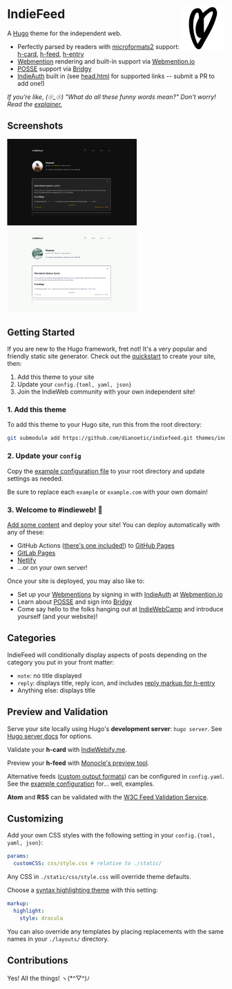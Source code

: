 # IndieFeed  <img align="right" width="100" height="100" src="https://github.com/dianoetic/indiefeed/blob/master/static/heart.png">

A [Hugo](https://gohugo.io/) theme for the independent web.

- Perfectly parsed by readers with [microformats2](https://microformats.org/wiki/microformats2) support: [h-card](https://microformats.org/wiki/h-card), [h-feed](https://microformats.org/wiki/h-feed), [h-entry](https://microformats.org/wiki/h-entry)
- [Webmention](https://www.w3.org/TR/webmention/) rendering and built-in support via [Webmention.io](https://webmention.io/)
- [POSSE](https://indieweb.org/POSSE) support via [Bridgy](https://brid.gy/)
- [IndieAuth](https://indieweb.org/IndieAuth) built in (see [head.html](https://github.com/dianoetic/indiefeed/blob/master/layouts/partials/head.html) for supported links -- submit a PR to add one!)

*If you're like, (☉_☉) "What do all these funny words mean?" Don't worry! Read the [explainer.](https://github.com/dianoetic/indiefeed/blob/master/OTHER_README.md)*

## Screenshots

<img width="300" src="https://github.com/dianoetic/indiefeed/blob/master/images/screenshot-dark.png">
<img width="300" src="https://github.com/dianoetic/indiefeed/blob/master/images/screenshot-light.png">

## Getting Started

If you are new to the Hugo framework, fret not! It's a very popular and friendly static site generator. Check out the [quickstart](https://gohugo.io/getting-started/quick-start/) to create your site, then:

1. Add this theme to your site
2. Update your `config.{toml, yaml, json}`
3. Join the IndieWeb community with your own independent site!

### 1. Add this theme

To add this theme to your Hugo site, run this from the root directory:

```sh
git submodule add https://github.com/dianoetic/indiefeed.git themes/indiefeed
```

### 2. Update your `config`

Copy the [example configuration file](https://github.com/dianoetic/indiefeed/blob/master/exampleSite/config.yaml) to your root directory and update settings as needed.

Be sure to replace each `example` or `example.com` with your own domain!

### 3. Welcome to #indieweb! 🎉

[Add some content](https://gohugo.io/getting-started/quick-start/#step-4-add-some-content) and deploy your site! You can deploy automatically with any of these:

- GitHub Actions ([there's one included!](https://github.com/dianoetic/indiefeed/blob/master/exampleSite/.github/workflows/build.yaml)) to [GitHub Pages](https://pages.github.com/)
- [GitLab Pages](https://docs.gitlab.com/ee/user/project/pages/)
- [Netlify](https://docs.netlify.com/configure-builds/common-configurations/hugo/)
- ...or on your own server!

Once your site is deployed, you may also like to:

- Set up your [Webmentions](https://www.w3.org/TR/webmention/) by signing in with [IndieAuth](https://indieweb.org/IndieAuth) at [Webmention.io](https://webmention.io/)
- Learn about [POSSE](https://indieweb.org/POSSE) and sign into [Bridgy](https://brid.gy/)
- Come say hello to the folks hanging out at [IndieWebCamp](https://indieweb.org/discuss) and introduce yourself (and your website)!

## Categories

IndieFeed will conditionally display aspects of posts depending on the category you put in your front matter:

- `note`: no title displayed
- `reply`: displays title, reply icon, and includes [reply markup for h-entry](https://microformats.org/wiki/h-entry)
- Anything else: displays title

## Preview and Validation

Serve your site locally using Hugo's **development server**: `hugo server`. See [Hugo server docs](https://gohugo.io/commands/hugo_server/#readout) for options.

Validate your **h-card** with [IndieWebify.me](https://indiewebify.me/validate-h-card/).

Preview your **h-feed** with [Monocle's preview tool](https://monocle.p3k.io/preview).

Alternative feeds ([custom output formats](https://gohugo.io/templates/output-formats#readout)) can be configured in `config.yaml`. See the [example configuration](./exampleSite/config.yaml) for... well, examples.

**Atom** and **RSS** can be validated with the [W3C Feed Validation Service](https://validator.w3.org/feed/).

## Customizing

Add your own CSS styles with the following setting in your `config.{toml, yaml, json}`:

```yaml
params:
  customCSS: css/style.css # relative to ./static/
```

Any CSS in `./static/css/style.css` will override theme defaults.

Choose a [syntax highlighting theme](https://xyproto.github.io/splash/docs/all.html) with this setting:

```yaml
markup:
  highlight:
    style: dracula
```

You can also override any templates by placing replacements with the same names in your `./layouts/` directory.

## Contributions

Yes! All the things! ヽ(*^▽^)ﾉ
